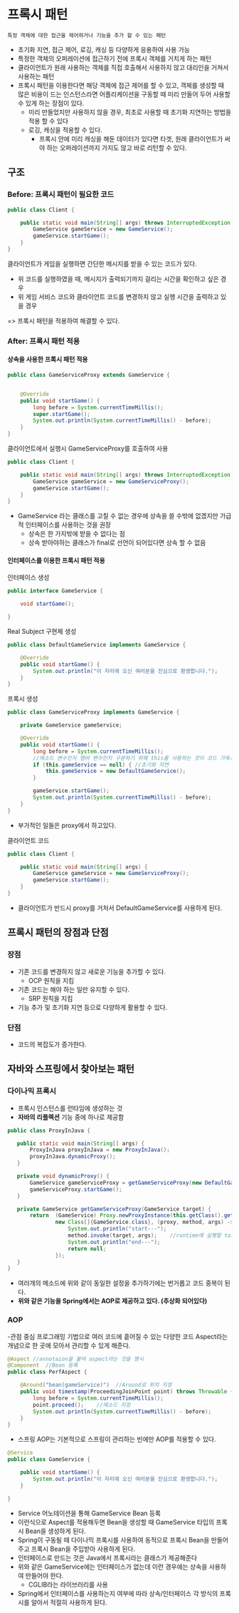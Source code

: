 # 프록시 패턴
    특정 객체에 대한 접근을 제어하거나 기능을 추가 할 수 있는 패턴
- 초기화 지연, 접근 제어, 로깅, 캐싱 등 다양하게 응용하여 사용 가능
- 특정한 객체의 오퍼레이션에 접근하기 전에 프록시 객체를 거치게 하는 패턴
- 클라이언트가 원래 사용하는 객체를 직접 호출해서 사용하지 않고 대리인을 거쳐서 사용하는 패턴
- 프록시 패턴을 이용한다면 해당 객체에 접근 제어를 할 수 있고, 객체를 생성할 때 많은 비용이 드는 인스턴스라면 어플리케이션을 구동할 때 미리 만들어 두어 사용할 수 있게 하는 장점이 있다.
    - 미리 만들었지만 사용하지 않을 경우, 최초로 사용할 때 초기화 지연하는 방법을 적용 할 수 있다
    - 로깅, 캐싱을 적용할 수 있다.
        - 프록시 안에 미리 캐싱을 해둔 데이터가 있다면 타겟, 원래 클라이언트가 써야 하는 오퍼레이션까지 가지도 않고 바로 리턴할 수 있다.

## 구조
### Before: 프록시 패턴이 필요한 코드
```java
public class Client {

    public static void main(String[] args) throws InterruptedException {
        GameService gameService = new GameService();
        gameService.startGame();
    }
}
```
클라이언트가 게임을 실행하면 간단한 메시지를 받을 수 있는 코드가 있다.
- 위 코드를 실행하였을 때, 메시지가 출력되기까지 걸리는 시간을 확인하고 싶은 경우
- 위 게임 서비스 코드와 클라이언트 코드를 변경하지 않고 실행 시간을 출력하고 있을 경우

=> 프록시 패턴을 적용하여 해결할 수 있다.


### After: 프록시 패턴 적용
#### 상속을 사용한 프록시 패턴 적용
```java
public class GameServiceProxy extends GameService {


    @Override
    public void startGame() {
        long before = System.currentTimeMillis();
        super.startGame();
        System.out.println(System.currentTimeMillis() - before);
    }
}
```
클라이언트에서 실행시 GameServiceProxy를 호출하여 사용
```java
public class Client {

    public static void main(String[] args) throws InterruptedException {
        GameService gameService = new GameServiceProxy();
        gameService.startGame();
    }
}
```

- GameService 라는 클래스를 고칠 수 없는 경우에 상속을 쓸 수밖에 없겠지만 가급적 인터페이스를 사용하는 것을 권장
    - 상속은 한 가지밖에 받을 수 없다는 점
    - 상속 받아야하는 클래스가 final로 선언이 되어있다면 상속 할 수 없음


#### 인터페이스를 이용한 프록시 패턴 적용
인터페이스 생성
```java
public interface GameService {

    void startGame();

}
```

Real Subject 구현체 생성
```java
public class DefaultGameService implements GameService {

    @Override
    public void startGame() {
        System.out.println("이 자리에 오신 여러분을 진심으로 환영합니다.");
    }
}
```

프록시 생성
```java
public class GameServiceProxy implements GameService {

    private GameService gameService;

    @Override
    public void startGame() {
        long before = System.currentTimeMillis();
        //메소드 변수인지 멤버 변수인지 구분하기 위해 this를 사용하는 것이 코드 가독성이 좋다.
        if (this.gameService == null) { //초기화 지연
            this.gameService = new DefaultGameService();    
        }

        gameService.startGame();
        System.out.println(System.currentTimeMillis() - before);
    }
}
```
- 부가적인 일들은 proxy에서 하고있다.


클라이언트 코드
```java
public class Client {

    public static void main(String[] args) {
        GameService gameService = new GameServiceProxy();
        gameService.startGame();
    }
}
```
 - 클라이언트가 반드시 proxy를 거처서 DefaultGameService를 사용하게 된다.


 ## 프록시 패턴의 장점과 단점
 ### 장점 
 - 기존 코드를 변경하지 않고 새로운 기능을 추가할 수 있다.
    - OCP 원칙을 지킴
 - 기존 코드는 해야 하는 일만 유지할 수 있다.
    - SRP 원칙을 지킴
 - 기능 추가 및 초기화 지연 등으로 다양하게 활용할 수 있다.


 ### 단점
 - 코드의 복잡도가 증가한다.


 ## 자바와 스프링에서 찾아보는 패턴
 ### 다이나믹 프록시
 - 프록시 인스턴스를 런타임에 생성하는 것
 - **자바의 리플렉션** 기능 중에 하나로 제공함
 ```java
 public class ProxyInJava {

    public static void main(String[] args) {
        ProxyInJava proxyInJava = new ProxyInJava();
        proxyInJava.dynamicProxy();
    }

    private void dynamicProxy() {
        GameService gameServiceProxy = getGameServiceProxy(new DefaultGameService());
        gameServiceProxy.startGame();
    }

    private GameService getGameServiceProxy(GameService target) {
        return  (GameService) Proxy.newProxyInstance(this.getClass().getClassLoader(),
                new Class[]{GameService.class}, (proxy, method, args) -> { //InvocationHandler
                    System.out.println("start---");
                    method.invoke(target, args);    //runtime에 실행할 target 객체
                    System.out.println("end---");
                    return null;
                });
    }
}
 ```
 - 여러개의 메소드에 위와 같이 동일한 설정을 추가하기에는 번거롭고 코드 중복이 된다.
 - **위와 같은 기능을 Spring에서는 AOP로 제공하고 있다. (추상화 되어있다)**


### AOP
-관점 중심 프로그래밍 기법으로 여러 코드에 흩어질 수 있는 다양한 코드 Aspect라는 개념으로 한 곳에 모아서 관리할 수 있게 해준다.
```java
@Aspect //annotaion을 붙여 aspect라는 것을 명시
@Component  //Bean 등록
public class PerfAspect {

    @Around("bean(gameService)")  //Around로 위치 지정
    public void timestamp(ProceedingJoinPoint point) throws Throwable { //ProceedingJoinPoint Aspect가 적용되는 지점
        long before = System.currentTimeMillis();
        point.proceed();    //메소드 지칭
        System.out.println(System.currentTimeMillis() - before);
    }
}
```
- 스프링 AOP는 기본적으로 스프링이 관리하는 빈에만 AOP를 적용할 수 있다.


```java
@Service
public class GameService {

    public void startGame() {
        System.out.println("이 자리에 오신 여러분을 진심으로 환영합니다.");
    }

}
```
- Service 어노테이션을 통해 GameService Bean 등록
- 이런식으로 Aspect를 적용해두면 Bean을 생성할 때 GameService 타입의 프록시 Bean을 생성하게 된다.
- Spring이 구동될 때 다이나믹 프록시를 사용하여 동적으로 프록시 Bean을 만들어 주고 프록시 Bean을 주입받아 사용하게 된다.
- 인터페이스로 만드는 것은 Java에서 프록시라는 클래스가 제공해준다
- 위와 같은 GameService에는 인터페이스가 없는데 이런 경우에는 상속을 사용하여 만들어야 한다.
    - CGLIB라는 라이브러리를 사용 
- Spring에서 인터페이스를 사용하는지 여부에 따라 상속/인터페이스 각 방식의 프록시를 알아서 적절히 사용하게 된다.